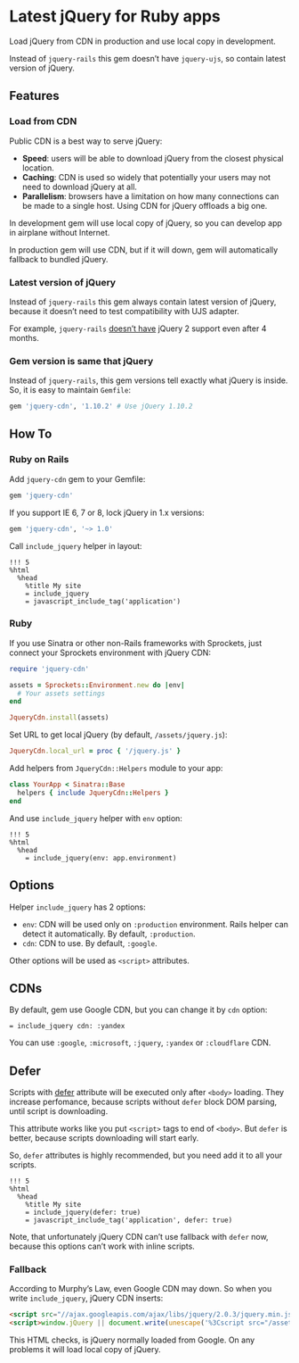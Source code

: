 # Latest jQuery for Ruby apps

Load jQuery from CDN in production and use local copy in development.

Instead of `jquery-rails` this gem doesn’t have `jquery-ujs`, so contain latest
version of jQuery.

## Features

### Load from CDN

Public CDN is a best way to serve jQuery:

* **Speed**: users will be able to download jQuery from the closest physical
  location.
* **Caching**: CDN is used so widely that potentially your users may not need
  to download jQuery at all.
* **Parallelism**: browsers have a limitation on how many connections can
  be made to a single host. Using CDN for jQuery offloads a big one.

In development gem will use local copy of jQuery, so you can develop app
in airplane without Internet.

In production gem will use CDN, but if it will down, gem will automatically
fallback to bundled jQuery.

### Latest version of jQuery

Instead of `jquery-rails` this gem always contain latest version of jQuery,
because it doesn’t need to test compatibility with UJS adapter.

For example, `jquery-rails`
[doesn’t have](https://github.com/rails/jquery-rails/issues/124)
jQuery 2 support even after 4 months.

### Gem version is same that jQuery

Instead of `jquery-rails`, this gem versions tell exactly what jQuery is inside.
So, it is easy to maintain `Gemfile`:

```ruby
gem 'jquery-cdn', '1.10.2' # Use jQuery 1.10.2
```

## How To

### Ruby on Rails

Add `jquery-cdn` gem to your Gemfile:

```ruby
gem 'jquery-cdn'
```

If you support IE 6, 7 or 8, lock jQuery in 1.x versions:

```ruby
gem 'jquery-cdn', '~> 1.0'
```

Call `include_jquery` helper in layout:

```haml
!!! 5
%html
  %head
    %title My site
    = include_jquery
    = javascript_include_tag('application')
```

### Ruby

If you use Sinatra or other non-Rails frameworks with Sprockets,
just connect your Sprockets environment with jQuery CDN:

```ruby
require 'jquery-cdn'

assets = Sprockets::Environment.new do |env|
  # Your assets settings
end

JqueryCdn.install(assets)
```

Set URL to get local jQuery (by default, `/assets/jquery.js`):

```ruby
JqueryCdn.local_url = proc { '/jquery.js' }
```

Add helpers from `JqueryCdn::Helpers` module to your app:

```ruby
class YourApp < Sinatra::Base
  helpers { include JqueryCdn::Helpers }
end
```

And use `include_jquery` helper with `env` option:

```haml
!!! 5
%html
  %head
    = include_jquery(env: app.environment)
```

## Options

Helper `include_jquery` has 2 options:

* `env`: CDN will be used only on `:production` environment. Rails helper can
  detect it automatically. By default, `:production`.
* `cdn`: CDN to use. By default, `:google`.

Other options will be used as `<script>` attributes.

## CDNs

By default, gem use Google CDN, but you can change it by `cdn` option:

```haml
= include_jquery cdn: :yandex
```

You can use `:google`, `:microsoft`, `:jquery`, `:yandex` or `:cloudflare` CDN.

## Defer

Scripts with [defer](https://hacks.mozilla.org/2009/06/defer/) attribute will be
executed only after `<body>` loading. They increase perfomance, because scripts
without `defer` block DOM parsing, until script is downloading.

This attribute works like you put `<script>` tags to end of `<body>`.
But `defer` is better, because scripts downloading will start early.

So, `defer` attributes is highly recommended, but you need add it to all your
scripts.

```haml
!!! 5
%html
  %head
    %title My site
    = include_jquery(defer: true)
    = javascript_include_tag('application', defer: true)
```

Note, that unfortunately jQuery CDN can’t use fallback with `defer` now,
because this options can’t work with inline scripts.

### Fallback

According to Murphy’s Law, even Google CDN may down. So when you write
`include_jquery`, jQuery CDN inserts:

```html
<script src="//ajax.googleapis.com/ajax/libs/jquery/2.0.3/jquery.min.js"></script>
<script>window.jQuery || document.write(unescape('%3Cscript src="/assets/jquery.js">%3C/script>'))</script>
```

This HTML checks, is jQuery normally loaded from Google. On any problems it will load
local copy of jQuery.
